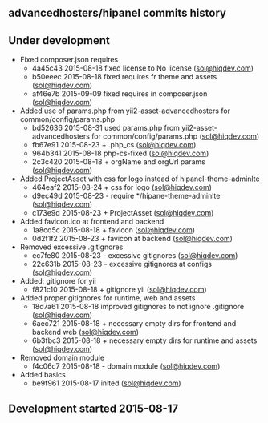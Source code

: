 advancedhosters/hipanel commits history
---------------------------------------

## Under development

- Fixed composer.json requires
    - 4a45c43 2015-08-18 fixed license to No license (sol@hiqdev.com)
    - b50eeec 2015-08-18 fixed requires fr theme and assets (sol@hiqdev.com)
    - af46e7b 2015-09-09 fixed requires in composer.json (sol@hiqdev.com)
- Added use of params.php from yii2-asset-advancedhosters for common/config/params.php
    - bd52636 2015-08-31 used params.php from yii2-asset-advancedhosters for common/config/params.php (sol@hiqdev.com)
    - fb67e91 2015-08-23 + .php_cs (sol@hiqdev.com)
    - 964b341 2015-08-18 php-cs-fixed (sol@hiqdev.com)
    - 2c3c420 2015-08-18 + orgName and orgUrl params (sol@hiqdev.com)
- Added ProjectAsset with css for logo instead of hipanel-theme-adminlte
    - 464eaf2 2015-08-24 + css for logo (sol@hiqdev.com)
    - d9ec49d 2015-08-23 - require */hipane-theme-adminlte (sol@hiqdev.com)
    - c173e9d 2015-08-23 + ProjectAsset (sol@hiqdev.com)
- Added favicon.ico at frontend and backend
    - 1a8cd5c 2015-08-18 + favicon (sol@hiqdev.com)
    - 0d2f1f2 2015-08-23 + favicon at backend (sol@hiqdev.com)
- Removed excessive .gitignores
    - ec7fe80 2015-08-23 - excessive gitignores (sol@hiqdev.com)
    - 22c631b 2015-08-23 - excessive gitignores at configs (sol@hiqdev.com)
- Added: gitignore for yii
    - f821c10 2015-08-18 + gitignore yii (sol@hiqdev.com)
- Added proper gitignores for runtime, web and assets
    - 18d7a61 2015-08-18 improved gitignores to not ignore .gitignore (sol@hiqdev.com)
    - 6aec721 2015-08-18 + necessary empty dirs for frontend and backend web (sol@hiqdev.com)
    - 6b3fbc3 2015-08-18 + necessary empty dirs for runtime and assets (sol@hiqdev.com)
- Removed domain module
    - f4c06c7 2015-08-18 - domain module (sol@hiqdev.com)
- Added basics
    - be9f961 2015-08-17 inited (sol@hiqdev.com)

## Development started 2015-08-17

